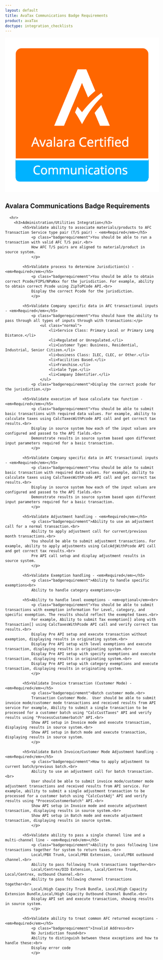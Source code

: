 ```yaml
---
layout: default
title: AvaTax Communications Badge Requirements
product: avaTax
doctype: integration_checklists
---
```

 <div class="row padding-top padding bottom">
    <div class="col-sm-2">
      <img src="/public/images/devdot/badges/Comms.png" class="img-responsive" alt="Avalara Certified Solution">
    </div>
    <div class="col-sm-8 padding-top">
      <h2>Avalara Communications Badge Requirements</h2>
      <!--<h3>Do we want to say anything here?</h3>-->
      
      <hr>
        <h3>Administration/Utilities Integration</h3>
            <h5>Validate ability to associate materials/products to AFC Transaction Service type pair (T/S pair) - <em>Required</em></h5>
                <p class="badgerequirement">You should be able to run a transaction with valid AFC T/S pair.<br>
                How AFC T/S pairs are aligned to material/product in source system.
                </p>
            
            <h5>Validate process to determine Jurisdiction(s) - <em>Required</em></h5>
                <p class="badgerequirement">You should be able to obtain correct Pcode/FIPS/NPaNxx for the jurisdiction. For example, ability to obtain correct Pcode using ZipToPCode API.<br>
                Display the correct Pcode for the jurisdiction.
                </p>
                
            <h5>Validate Company specific data in AFC transactional inputs - <em>Required</em></h5>
                <p class="badgerequirement">You should have the ability to pass through all types of inputs through with transactions:</p>
                    <ul class="normal">
                        <li>Service Class: Primary Local or Primary Long Distance.</li>
                        <li>Regulated or Unregulated.</li>
                        <li>Customer Type: Business, Residential, Industrial, Senior Citizen.</li>
                        <li>business Class: ILEC, CLEC, or Other.</li>
                        <li>Facilities Based.</li>
                        <li>Franchise.</li>
                        <li>Sale Type.</li>
                        <li>Company Identifier.</li>
                    </ul>
                <p class="badgerequirement">Display the correct pcode for the jurisdiction.</p>
            
            <h5>Validate execution of base calculate tax function - <em>Required</em></h5>
                <p class="badgerequirement">You should be able to submit basic transactions with required data values. For example, ability to calculate taxes using CalcTaxesWithPcode API call and get correct tax results.<br>
                Display in source system how each of the input values are configured and passed to the API fields.<br>
                Demonstrate results in source system based upon different input parameters required for a basic transaction.
                </p>
                
            <h5>Validate Company specific data in AFC transactional inputs - <em>Required</em></h5>
                <p class="badgerequirement">You should be able to submit basic transaction with required data values. For example, ability to calculate taxes using CalcTaxesWithPcode API call and get correct tax results.<br>
                Display in source system how each of the input values are configured and passed to the API fields.<br>
                Demonstrate results in source system based upon different input parameters required for a basic transaction.
                </p>
            
            <h5>Validate Adjustment handling - <em>Required</em></h5>
                <p class="badgerequirement">Ability to use an adjustment call for a normal transaction.<br>
                Ability to apply adjustment call for current/previous month transactions.<br>
                You should be able to submit adjustment transactions. For example, ability to apply adjustments using CalcAdjWithPcode API call and get correct tax results.<br>
                Pre API call setup and display adjustment results in source system.
                </p>
                
            <h5>Validate Exemption handling - <em>Required</em></h5>
                <p class="badgerequirement">Ability to handle specific exemptions<br>
                Ability to handle category exemptions</p>
                
            <h5>Ability to handle level exemptions - <em>optional</em><br>
                <p class="badgerequirement">You should be able to submit transactions with exemption information for Level, category, and specific exemption. The results should reflect the exempted taxes.<br>
                For example, Ability to submit Tax exemption[] along with Transaction[] using CalcTaxesWithPcode API call and verify correct tax results.<br>
                Display Pre API setup and execute transaction without exemption, displaying results in originating system.<br>
                Display Pre API setup with level exemptions and execute transaction, displaying results in originating system.<br>
                Display Pre API setup with specify exemptions and execute transaction, displaying results in originating system.<br>
                Display Pre API setup with category exemptions and execute transaction, displaying results in originating system.
                </p>
            
            <h5>Validate Invoice transaction (Customer Mode) - <em>Required</em></h5>
                <p class="badgerequirement">Batch customer mode.<br>
                Transaction Customer Mode.	User should be able to submit invoice mode/customer mode transactions and received results from API service For example, Ability to submit a single transaction to be processed for a customer batch using "CalcCustTaxes" API and verify results using "ProcessCustomerbatch" API.<br>
                Show API setup in Invoice mode and execute transaction, displaying results in source system.<br>
                Show API setup in Batch mode and execute transaction, displaying results in source system.
                </p>
                
            <h5>Validate Batch Invoice/Customer Mode Adjustment handling - <em>Required</em></h5>
                <p class="badgerequirement">How to apply adjustment to current batch/previous batch.<br>
                Ability to use an adjustment call for batch transaction.<br>
                User should be able to submit invoice mode/customer mode adjustment transactions and received results from API service. For example, ability to submit a single adjustment transaction to be processed for a customer batch using "CalcCustAdj" API and verify results using "ProcessCustomerbatch" API.<br>
                Show API setup in Invoice mode and execute adjustment transaction, displaying results in source system.<br>
                Show API setup in Batch mode and execute adjustment transaction, displaying results in source system.
                </p>
            
            <h5>Validate ability to pass a single channel line and a multi-channel line - <em>Required</em></h5>
                <p class="badgerequirement">Ability to pass following line transactions together for system to return taxes.<br>
                Local/PBX Trunk, Local/PBX Extension, Local/PBX outbound channel.<br>
                Ability to pass following Trunk transactions together<br>
                Local/Centrex/DID Extension, Local/Centrex Trunk, Local/Centrex, outbound Channel.<br>
                Ability to pass following channel transactions together<br>
                Local/High Capacity Trunk Bundle, Local/High Capacity Extension Bundle,Local/High Capacity Outbound Channel Bundle.<br>
                Display API set and execute transaction, showing results in source system.
                </p>
                
            <h5>Validate ability to treat common AFC returned exceptions - <em>Required</em></h5>
                <p class="badgerequirement">Invalid Address<br>
                No Jurisdiction found<br>
                Ability to distinguish between these exceptions and how to handle these:<br>
                Display error code
                </p>
      